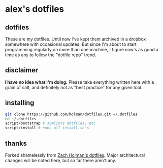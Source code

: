 # alex's dotfiles

## dotfiles

These are my dotfiles.  Until now I've kept them archived in a dropbox somewhere with occasional updates.  But since I'm
about to start programming regularly on more than one machine, I figure now's as good a time as any to follow the
"dotfile repo" trend.

## disclaimer

__I have no idea what I'm doing.__  Please take everything written here with a grain of salt, and definitely not as
"best practice" for any given tool.

## installing

```sh
git clone https://github.com/holman/dotfiles.git ~/.dotfiles
cd ~/.dotfiles
script/bootstrap # symlinks dotfiles, etc
script/install # runs all install.sh's
```

## thanks

Forked shamelessly from [Zach Holman's dotfiles](https://github.com/holman/dotfiles).  Major architectural changes will
be noted here, but so far there aren't any.
